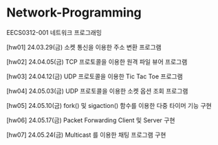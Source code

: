 # Network-Programming
EECS0312-001 네트워크 프로그래밍

[hw01] 24.03.29(금) 소켓 통신을 이용한 주소 변환 프로그램

[hw02] 24.04.05(금) TCP 프로토콜을 이용한 원격 파일 뷰어 프로그램

[hw03] 24.04.12(금) UDP 프로토콜을 이용한 Tic Tac Toe 프로그램

[hw04] 24.05.03(금) UDP 프로토콜을 이용한 소켓 옵션 조회 프로그램

[hw05] 24.05.10(금) fork() 및 sigaction() 함수를 이용한 다중 타이머 기능 구현

[hw06] 24.05.17(금) Packet Forwarding Client 및 Server 구현

[hw07] 24.05.24(금) Multicast 를 이용한 채팅 프로그램 구현
